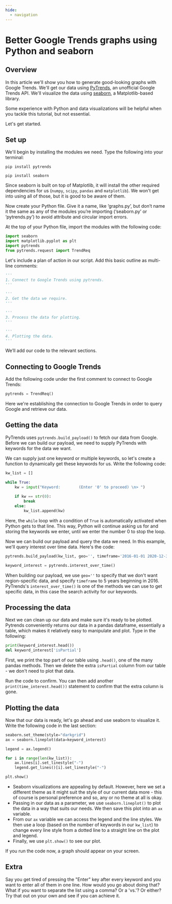 ```yaml
---
hide:
  - navigation
---
```


# Better Google Trends graphs using Python and seaborn

## Overview
In this article we'll show you how to generate good-looking graphs with Google Trends. We'll get our data using [PyTrends](https://pypi.org/project/pytrends/), an unofficial Google Trends API. We'll visualize the data using [seaborn](http://seaborn.pydata.org), a Matplotlib-based library.

Some experience with Python and data visualizations will be helpful when you tackle this tutorial, but not essential.

Let's get started.

## Set up
We'll begin by installing the modules we need. Type the following into your terminal:

`pip install pytrends`

`pip install seaborn`

Since seaborn is built on top of Matplotlib, it will install the other required dependencies for us (`numpy`, `scipy`, `pandas` and `matplotlib`). We won't get into using all of those, but it is good to be aware of them.

Now create your Python file. Give it a name, like ‘graphs.py’, but don’t name it the same as any of the modules you’re importing (‘seaborn.py’ or ‘pytrends.py’) to avoid attribute and circular import errors.

At the top of your Python file, import the modules with the following code:
```python
import seaborn
import matplotlib.pyplot as plt
import pytrends
from pytrends.request import TrendReq
```

Let's include a plan of action in our script. Add this basic outline as multi-line comments:
```python
'''
1. Connect to Google Trends using pytrends.
'''

'''
2. Get the data we require.
'''

'''
3. Process the data for plotting.
'''

'''
4. Plotting the data.
'''
```
We’ll add our code to the relevant sections.

## Connecting to Google Trends
Add the following code under the first comment to connect to Google Trends:
```python
pytrends = TrendReq()
```
Here we're establishing the connection to Google Trends in order to query Google and retrieve our data. 

## Getting the data
PyTrends uses `pytrends.build_payload()` to fetch our data from Google. Before we can build our payload, we need to supply PyTrends with keywords for the data we want.

We can supply just one keyword or multiple keywords, so let's create a function to dynamically get these keywords for us. Write the following code:
```python
kw_list = []

while True:
    kw = input("Keyword:        (Enter '0' to proceed) \n> ")
    
    if kw == str(0):
        break
    else: 
        kw_list.append(kw) 
```
Here, the `while` loop with a condition of `True` is automatically activated when Python gets to that line. This way, Python will continue asking us for and storing the keywords we enter, until we enter the number 0 to stop the loop.

Now we can build our payload and query the data we need. In this example, we'll query interest over time data. Here's the code:

```python
pytrends.build_payload(kw_list, geo='', timeframe='2016-01-01 2020-12-31')

keyword_interest = pytrends.interest_over_time()
```

When building our payload, we use `geo=''` to specify that we don't want region-specific data, and specify `timeframe` to 5 years beginning in 2016. PyTrends's `interest_over_time()` is one of the methods we can use to get specific data, in this case the search activity for our keywords.

## Processing the data
Next we can clean up our data and make sure it's ready to be plotted. Pytrends conveniently returns our data in a pandas dataframe, essentially a table, which makes it relatively easy to manipulate and plot. Type in the following:

```python
print(keyword_interest.head())
del keyword_interest['isPartial']
```

First, we print the top part of our table using `.head()`, one of the many pandas methods. Then we delete the extra `isPartial` column from our table - we don't need to plot that data.

Run the code to confirm. You can then add another `print(time_interest.head())` statement to confirm that the extra column is gone.

## Plotting the data
Now that our data is ready, let's go ahead and use seaborn to visualize it. Write the following code in the last section:

```python
seaborn.set_theme(style="darkgrid")
ax = seaborn.lineplot(data=keyword_interest)

legend = ax.legend()

for i in range(len(kw_list)):
    ax.lines[i].set_linestyle("-")
    legend.get_lines()[i].set_linestyle("-")

plt.show()
```

- Seaborn visualizations are appealing by default. However, here we set a different theme as it might suit the style of our current data more - this of course is personal preference and so, any or no theme at all is okay.    
- Passing in our data as a parameter, we use `seaborn.lineplot()` to plot the data in a way that suits our needs. We then save this plot into an `ax` variable.
- From our `ax` variable we can access the legend and the line styles. We then use a loop (based on the number of keywords in our `kw_list`) to change every line style from a dotted line to a straight line on the plot and legend.
- Finally, we use `plt.show()` to see our plot.

If you run the code now, a graph should appear on your screen.

## Extra
Say you get tired of pressing the "Enter" key after every keyword and you want to enter all of them in one line. How would you go about doing that? What if you want to separate the list using a comma? Or a 'vs.'? Or either? Try that out on your own and see if you can achieve it. 
